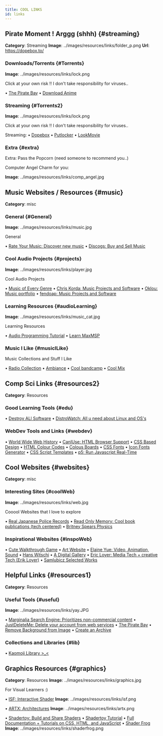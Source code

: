 ```yaml
---
title: COOL LINKS
id: links
---
```


## Pirate Moment ! Arggg (shhh) {#streaming}
**Category**: Streaming
**Image**: ../images/resources/links/folder_p.png
**Url**: https://dopebox.to/

### Downloads/Torrents {#Torrents}
**Image**: ../images/resources/links/lock.png

Click at your own risk !! I don't take responsibility for viruses..

• [The Pirate Bay](https://www.pirateproxy-bay.com/)
• [Download Anime](https://nyaa.si/)

### Streaming {#Torrents2}
**Image**: ../images/resources/links/lock.png

Click at your own risk !! I don't take responsibility for viruses..

Streaming:
• [Dopebox](https://dopebox.to/)
• [Putlocker](https://putlocker-sb.lol/stream/)
• [LookMovie](https://www.lookmovie2.to/)

### Extra {#extra}
Extra: Pass the Popcorn (need someone to recommend you..)

Computer Angel Charm for you:

**Image**: ../images/resources/links/comp_angel.jpg

## Music Websites / Resources {#music}
**Category**: misc

### General {#General}
**Image**: ../images/resources/links/music.jpg

General

• [Rate Your Music: Discover new music](https://rateyourmusic.com/)
• [Discogs: Buy and Sell Music](https://rateyourmusic.com/)

### Cool Audio Projects {#projects}
**Image**: ../images/resources/links/player.jpg

Cool Audio Projects

• [Music of Every Genre](https://everynoise.com/engenremap.html)
• [Chris Korda: Music Projects and Software](https://www.chriskorda.com/software.html)
• [Oklou: Music portfolio](https://oklou.com/)
• [fendoap: Music Projects and Software](https://www.chriskorda.com/software.html)

### Learning Resources {#audioLearning}
**Image**: ../images/resources/links/music_cat.jpg

Learning Resources

• [Audio Programming Tutorial](https://www.youtube.com/watch?v=lIeP5nbnpeE&list=PLEETnX-uPtBVpZvp-R2daNfy9k3-L-Q3u&ab_channel=thebennybox)
• [Learn MaxMSP](https://docs.cycling74.com/learn/)

### Music I Like {#musicILike}
Music Collections and Stuff I Like

• [Radio Collection](https://radio.syg.ma/)
• [Ambiance](https://ambiancejeune.com/)
• [Cool bandcamp](https://givemetwentyminutes.bandcamp.com/?fbclid=PAZXh0bgNhZW0CMTEAAabhcWbPDsdkN9SO6nk4velaDSXuJFofHLh34GBt2qXIiKgu99gR0b8zVkU_aem_ASejy179pZAl6XLoO1UEEyGmVOL9GpzSC2hlOzlhtAUsb4RByhTN_YICw1DqoZrvZ0zAz6oWpYmrbNTEGWCfrY3O)
• [Cool Mix](https://m.soundcloud.com/ciel_dj/baihui-mix-1)

## Comp Sci Links {#resources2}
**Category**: Resources

### Good Learning Tools {#edu}
• [Destroy ALl Software](https://home.cern/science/computing/birth-web)
• [DistroWatch: All u need about Linux and OS's](https://home.cern/science/computing/birth-web)

### WebDev Tools and Links {#webdev}
• [World Wide Web History](https://home.cern/science/computing/birth-web)
• [CanIUse: HTML Browser Support](https://caniuse.com/)
• [CSS Based Design](https://www.csszengarden.com/)
• [HTML Colour Codes](https://htmlcolorcodes.com/)
• [Colous Boards](https://flatuicolors.com/)
• [CSS Fonts](https://www.w3.org/Style/Examples/007/fonts.en.html)
• [Icon Fonts Generator](https://fontello.com/)
• [CSS Script Templates](https://www.cssscript.com/)
• [p5: Run Javascript Real-Time](https://editor.p5js.org/)

## Cool Websites {#websites}
**Category**: misc

### Interesting Sites {#coolWeb}
**Image**: ../images/resources/links/web.jpg

Cooool Websites that I love to explore

• [Real Japanese Police Records](https://www.police.pref.hokkaido.lg.jp/)
• [Read Only Memory: Cool book publications (tech centered)](https://readonlymemory.com/)
• [Britney Spears Physics](https://britneyspears.ac/lasers.htm)

### Inspirational Websites {#inspoWeb}
• [Cute Walkthrough Game](https://i-land.online/)
• [Art Website](https://plutonist.neocities.org/)
• [Elaine Yue: Video, Animation, Sound](https://3laine.cargo.site/)
• [Hans Witschi](https://handbook.org/?fbclid=PAZXh0bgNhZW0CMTEAAaaQylPAjTxGpwqPfKkNctnr_sIB1SAknMxt6dY7HLotKY749yxULEuIMEo_aem_SVIZL-919tYkl6eBXZ_zdg)
• [A Digital Gallery](https://n10.as/)
• [Eric Loyer: Media Tech + creative Tech (Erik Loyer)](https://erikloyer.com/index.php)
• [Samlubicz Selected Works](https://samlubicz.com/selected-works)

## Helpful Links {#resources1}
**Category**: Resources

### Useful Tools {#useful}
**Image**: ../images/resources/links/yay.JPG

• [Marginalia Search Engine: Prioritizes non-commercial content](https://marginalia-search.com/)
• [JustDeleteMe: Delete your account from web services](https://backgroundchecks.org/justdeleteme/#)
• [The Pirate Bay](https://www.pirateproxy-bay.com/)
• [Remove Background from Image](https://www.remove.bg/upload)
• [Create an Archive](https://archive.ph/)

### Collections and Libraries {#lib}
• [Kaomoji Library >_<](https://emojidb.org/kaomoji-emojis)

## Graphics Resources {#graphics}
**Category**: Resources
**Image**: ../images/resources/links/graphics.jpg

For Visual Learners :)

• [ISF: Interactive Shader](https://editor.isf.video/)
**Image**: ../images/resources/links/isf.png

• [ARTX: Architectures](https://architextures.org/create)
**Image**: ../images/resources/links/artx.png

• [Shadertoy: Build and Share Shaders](https://www.shadertoy.com/)
• [Shadertoy Tutorial](https://inspirnathan.com/posts/47-shadertoy-tutorial-part-1)
• [Full Documentation + Tutorials on CSS, HTML, and JavaScript](https://developer.mozilla.org/en-US/)
• [Shader Frog](https://shaderfrog.com/app)
**Image**: ../images/resources/links/shaderfrog.png